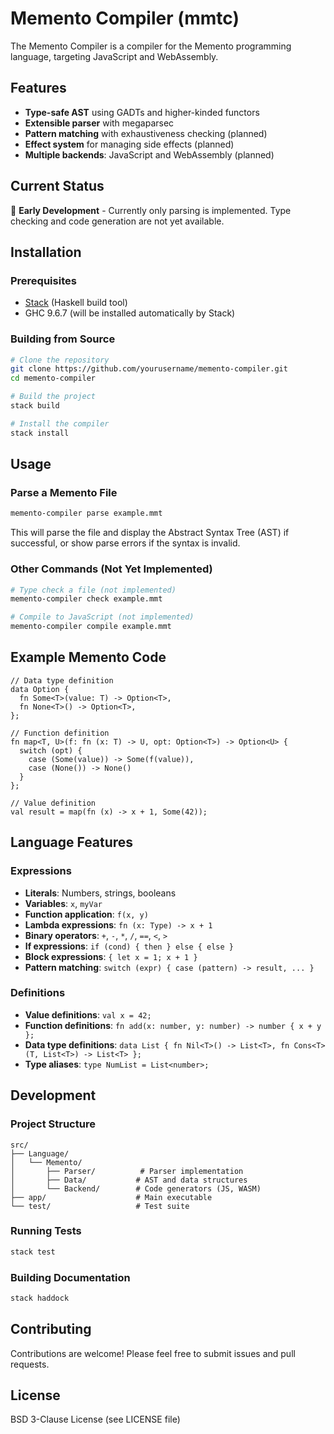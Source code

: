 # Memento Compiler (mmtc)

The Memento Compiler is a compiler for the Memento programming language, targeting JavaScript and WebAssembly.

## Features

- **Type-safe AST** using GADTs and higher-kinded functors
- **Extensible parser** with megaparsec
- **Pattern matching** with exhaustiveness checking (planned)
- **Effect system** for managing side effects (planned)
- **Multiple backends**: JavaScript and WebAssembly (planned)

## Current Status

🚧 **Early Development** - Currently only parsing is implemented. Type checking and code generation are not yet available.

## Installation

### Prerequisites

- [Stack](https://docs.haskellstack.org/en/stable/README/) (Haskell build tool)
- GHC 9.6.7 (will be installed automatically by Stack)

### Building from Source

```bash
# Clone the repository
git clone https://github.com/yourusername/memento-compiler.git
cd memento-compiler

# Build the project
stack build

# Install the compiler
stack install
```

## Usage

### Parse a Memento File

```bash
memento-compiler parse example.mmt
```

This will parse the file and display the Abstract Syntax Tree (AST) if successful, or show parse errors if the syntax is invalid.

### Other Commands (Not Yet Implemented)

```bash
# Type check a file (not implemented)
memento-compiler check example.mmt

# Compile to JavaScript (not implemented)
memento-compiler compile example.mmt
```

## Example Memento Code

```memento
// Data type definition
data Option {
  fn Some<T>(value: T) -> Option<T>,
  fn None<T>() -> Option<T>,
};

// Function definition
fn map<T, U>(f: fn (x: T) -> U, opt: Option<T>) -> Option<U> {
  switch (opt) {
    case (Some(value)) -> Some(f(value)),
    case (None()) -> None()
  }
};

// Value definition
val result = map(fn (x) -> x + 1, Some(42));
```

## Language Features

### Expressions

- **Literals**: Numbers, strings, booleans
- **Variables**: `x`, `myVar`
- **Function application**: `f(x, y)`
- **Lambda expressions**: `fn (x: Type) -> x + 1`
- **Binary operators**: `+`, `-`, `*`, `/`, `==`, `<`, `>`
- **If expressions**: `if (cond) { then } else { else }`
- **Block expressions**: `{ let x = 1; x + 1 }`
- **Pattern matching**: `switch (expr) { case (pattern) -> result, ... }`

### Definitions

- **Value definitions**: `val x = 42;`
- **Function definitions**: `fn add(x: number, y: number) -> number { x + y };`
- **Data type definitions**: `data List { fn Nil<T>() -> List<T>, fn Cons<T>(T, List<T>) -> List<T> };`
- **Type aliases**: `type NumList = List<number>;`

## Development

### Project Structure

```
src/
├── Language/
│   └── Memento/
│       ├── Parser/          # Parser implementation
│       ├── Data/           # AST and data structures
│       └── Backend/        # Code generators (JS, WASM)
├── app/                    # Main executable
└── test/                   # Test suite
```

### Running Tests

```bash
stack test
```

### Building Documentation

```bash
stack haddock
```

## Contributing

Contributions are welcome! Please feel free to submit issues and pull requests.

## License

BSD 3-Clause License (see LICENSE file)

